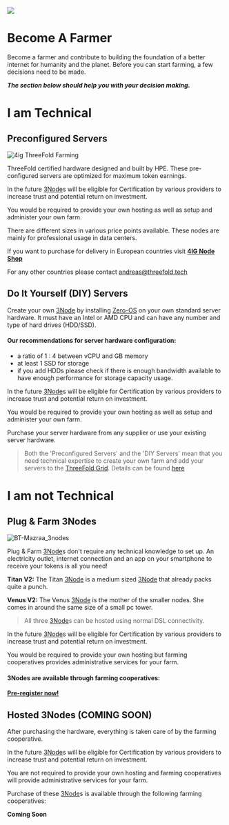 ![](threefold__becomefarmer.png  )

# Become A Farmer

Become a farmer and contribute to building the foundation of a better internet for humanity and the planet. Before you can start farming, a few decisions need to be made.

**_The section below should help you with your decision making._**

# I am Technical

## Preconfigured Servers

![4ig ThreeFold Farming](threefold__4ignodes.jpg  )

ThreeFold certified hardware designed and built by HPE. These pre-configured servers are optimized for maximum token earnings.

In the future [3Node](threefold__3node)s will be eligible for Certification by various providers to increase trust and potential return on investment.

You would be required to provide your own hosting as well as setup and administer your own farm.

There are different sizes in various price points available. These nodes are mainly for professional usage in data centers.

If you want to purchase for delivery in European countries visit **[4IG Node Shop](https://threefold.4ig.hu/)**

For any other countries please contact andreas@threefold.tech

## Do It Yourself (DIY) Servers

Create your own [3Node](threefold__3node) by installing [Zero-OS](threefold__zos) on your own standard server hardware. It must have an Intel or AMD CPU and can have any number and type of hard drives (HDD/SSD).

#### Our recommendations for server hardware configuration:

- a ratio of 1 : 4 between vCPU and GB memory
- at least 1 SSD for storage
- if you add HDDs please check if there is enough bandwidth available to have enough performance for storage capacity usage.

In the future [3Node](threefold__3node)s will be eligible for Certification by various providers to increase trust and potential return on investment.

You would be required to provide your own hosting as well as setup and administer your own farm.

Purchase your server hardware from any supplier or use your existing server hardware.

> Both the 'Preconfigured Servers' and the 'DIY Servers' mean that you need technical expertise to create your own farm and add your servers to the [ThreeFold Grid](threefold__threefold_grid). Details can be found [here](https://sdk.threefold.io/#/farm_setup_management)

# I am not Technical

## Plug & Farm 3Nodes

![BT-Mazraa_3nodes](threefold__preconfig_nodes.jpg  )

Plug & Farm [3Node](threefold__3node)s don't require any technical knowledge to set up. An electricity outlet, internet connection and an app on your smartphone to receive your tokens is all you need!

**Titan V2:** The Titan [3Node](threefold__3node) is a medium sized [3Node](threefold__3node) that already packs quite a punch.

**Venus V2:** The Venus [3Node](threefold__3node) is the mother of the smaller nodes. She comes in around the same size of a small pc tower.

> All three [3Node](threefold__3node)s can be hosted using normal DSL connectivity.

In the future [3Node](threefold__3node)s will be eligible for Certification by various providers to increase trust and potential return on investment.

You would be required to provide your own hosting but farming cooperatives provides administrative services for your farm.

#### 3Nodes are available through farming cooperatives:

[**Pre-register now!**](https://pre-register.threefold.io/)

## Hosted 3Nodes (COMING SOON)

After purchasing the hardware, everything is taken care of by the farming cooperative.

In the future [3Node](threefold__3node)s will be eligible for Certification by various providers to increase trust and potential return on investment.

You are not required to provide your own hosting and farming cooperatives will provide administrative services for your farm.

Purchase of these [3Node](threefold__3node)s is available through the following farming cooperatives:

**Coming Soon**